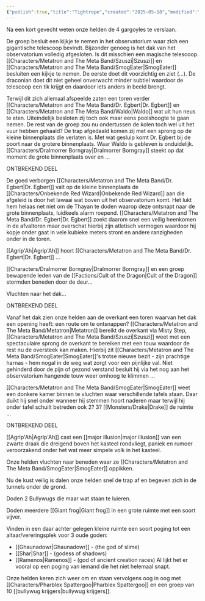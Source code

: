 ```yaml
---
{"publish":true,"title":"Tightrope","created":"2025-05-18","modified":"2025-07-16T20:41:11.967+02:00","cssclasses":""}
---
```




Na een kort gevecht weten onze helden de 4 gargoyles te verslaan. 

De groep besluit een kijkje te nemen in het observatorium waar zich een gigantische telescoop bevindt. Bijzonder genoeg is het dak van het observatorium volledig afgesloten. Is dit misschien een magische telescoop. [[Characters/Metatron and The Meta Band/Szuszi\|Szuszi]] en [[Characters/Metatron and The Meta Band/SmogEater\|SmogEater]] besluiten een kijkje te nemen. De eerste doet dit voorzichtig en ziet (...). De draconian doet dit niet geheel onverwacht minder subtiel waardoor de telescoop een tik krijgt en daardoor iets anders in beeld brengt. 
 
Terwijl dit zich allemaal afspeelde zaten een toren verder [[Characters/Metatron and The Meta Band/Dr. Egbert\|Dr. Egbert]] en [[Characters/Metatron and The Meta Band/Waldo\|Waldo]] wat uit hun neus te eten. Uiteindelijk besloten zij toch ook maar eens poolshoogte te gaan nemen. De rest van de groep zou nu ondertussen de kolen toch wel uit het vuur hebben gehaald? De trap afgedaald komen zij met een sprong op de kleine binnenplaats die verlaten is. Met wat gesluip komt Dr. Egbert bij de poort naar de grotere binnenplaats. Waar Waldo is gebleven is onduidelijk. [[Characters/Dralmorrer Borngray\|Dralmorrer Borngray]] steekt op dat moment de grote binnenplaats over en ...

ONTBREKEND DEEL

De goed verborgen [[Characters/Metatron and The Meta Band/Dr. Egbert\|Dr. Egbert]] valt op de kleine binnenplaats de [[Characters/Onbekende Red Wizard\|Onbekende Red Wizard]] aan die afgeleid is door het lawaai wat boven uit het observatorium komt. Het lukt hem helaas net niet om de Thayan te doden waarop deze ontsnapt naar de grote binnenplaats, luidkeels alarm roepend. [[Characters/Metatron and The Meta Band/Dr. Egbert\|Dr. Egbert]] zoekt daarom snel een veilig heenkomen in de afvaltoren maar overschat hierbij zijn atletisch vermogen waardoor hij kopje onder gaat in vele kubieke meters stront en andere ranzigheden onder in de toren.

[[Agrip'Ah\|Agrip'Ah]]  hoort [[Characters/Metatron and The Meta Band/Dr. Egbert\|Dr. Egbert]] ...

[[Characters/Dralmorrer Borngray\|Dralmorrer Borngray]] en een groep bewapende leden van de [[Factions/Cult of the Dragon\|Cult of the Dragon]] stormden beneden door de deur...

Vluchten naar het dak...

ONTBREKEND DEEL

Vanaf het dak zien onze helden aan de overkant een toren waarvan het dak een opening heeft: een route om te ontsnappen? [[Characters/Metatron and The Meta Band/Metatron\|Metatron]] bereikt de overkant via Misty Step, [[Characters/Metatron and The Meta Band/Szuszi\|Szuszi]] weet met een spectaculaire sprong de overkant te bereiken met een touw waardoor de rest nu de oversteek kan maken. Hierbij zit [[Characters/Metatron and The Meta Band/SmogEater\|SmogEater]]'s trotse nieuwe bezit - zijn prachtige harnas - hem nogal in de weg wat zorgt voor een pijnlijke val. Niet gehinderd door de pijn of gezond verstand besluit hij via het nog aan het observatorium hangende touw weer omhoog te klimmen ...

[[Characters/Metatron and The Meta Band/SmogEater\|SmogEater]] weet een donkere kamer binnen te vluchten waar verschillende tafels staan. Daar duikt hij snel onder wanneer hij stemmen hoort naderen maar terwijl hij onder tafel schuilt betreden ook 2? 3? [[Monsters/Drake\|Drake]] de ruimte ...

ONTBREKEND DEEL

[[Agrip'Ah\|Agrip'Ah]] cast een [[major illusion\|major illusion]] van een zwarte draak die dreigend boven het kasteel rondvliegt, paniek en rumoer veroorzakend onder het wat meer simpele volk in het kasteel.

Onze helden vluchten naar beneden waar ze [[Characters/Metatron and The Meta Band/SmogEater\|SmogEater]] oppikken. 

Nu de kust veilig is dalen onze helden snel de trap af en begeven zich in de tunnels onder de grond.

Doden 2 Bullywugs die maar wat staan te luieren.

Doden meerdere  [[Giant frog\|Giant frog]] in een grote ruimte met een soort vijver.

Vinden in een daar achter gelegen kleine ruimte een soort poging tot een altaar/vereringsplek voor 3 oude goden:
- [[Ghaunadowr\|Ghaunadowr]] - (the god of slime)
- [[Shar\|Shar]] - (godess of shadows)
- [[Ramenos\|Ramenos]] - (god of ancient creation races)
Al lijkt het er vooral op een poging van iemand die het niet helemaal snapt.

Onze helden keren zich weer om en staan vervolgens oog in oog met [[Characters/Pharblex Spattergoo\|Pharblex Spattergoo]] en een groep van 10 [[bullywug krijgers\|bullywug krijgers]].


